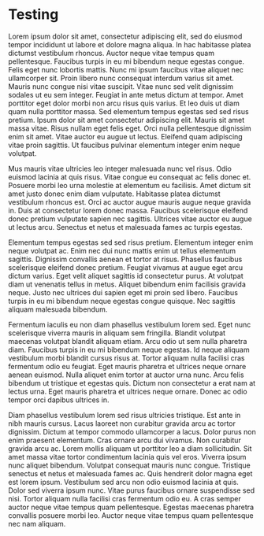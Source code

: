 # Testing

Lorem ipsum dolor sit amet, consectetur adipiscing elit, sed do eiusmod tempor incididunt ut labore et dolore magna aliqua. In hac habitasse platea dictumst vestibulum rhoncus. Auctor neque vitae tempus quam pellentesque. Faucibus turpis in eu mi bibendum neque egestas congue. Felis eget nunc lobortis mattis. Nunc mi ipsum faucibus vitae aliquet nec ullamcorper sit. Proin libero nunc consequat interdum varius sit amet. Mauris nunc congue nisi vitae suscipit. Vitae nunc sed velit dignissim sodales ut eu sem integer. Feugiat in ante metus dictum at tempor. Amet porttitor eget dolor morbi non arcu risus quis varius. Et leo duis ut diam quam nulla porttitor massa. Sed elementum tempus egestas sed sed risus pretium. Ipsum dolor sit amet consectetur adipiscing elit. Mauris sit amet massa vitae. Risus nullam eget felis eget. Orci nulla pellentesque dignissim enim sit amet. Vitae auctor eu augue ut lectus. Eleifend quam adipiscing vitae proin sagittis. Ut faucibus pulvinar elementum integer enim neque volutpat.

Mus mauris vitae ultricies leo integer malesuada nunc vel risus. Odio euismod lacinia at quis risus. Vitae congue eu consequat ac felis donec et. Posuere morbi leo urna molestie at elementum eu facilisis. Amet dictum sit amet justo donec enim diam vulputate. Habitasse platea dictumst vestibulum rhoncus est. Orci ac auctor augue mauris augue neque gravida in. Duis at consectetur lorem donec massa. Faucibus scelerisque eleifend donec pretium vulputate sapien nec sagittis. Ultrices vitae auctor eu augue ut lectus arcu. Senectus et netus et malesuada fames ac turpis egestas.

Elementum tempus egestas sed sed risus pretium. Elementum integer enim neque volutpat ac. Enim nec dui nunc mattis enim ut tellus elementum sagittis. Dignissim convallis aenean et tortor at risus. Phasellus faucibus scelerisque eleifend donec pretium. Feugiat vivamus at augue eget arcu dictum varius. Eget velit aliquet sagittis id consectetur purus. At volutpat diam ut venenatis tellus in metus. Aliquet bibendum enim facilisis gravida neque. Justo nec ultrices dui sapien eget mi proin sed libero. Faucibus turpis in eu mi bibendum neque egestas congue quisque. Nec sagittis aliquam malesuada bibendum.

Fermentum iaculis eu non diam phasellus vestibulum lorem sed. Eget nunc scelerisque viverra mauris in aliquam sem fringilla. Blandit volutpat maecenas volutpat blandit aliquam etiam. Arcu odio ut sem nulla pharetra diam. Faucibus turpis in eu mi bibendum neque egestas. Id neque aliquam vestibulum morbi blandit cursus risus at. Tortor aliquam nulla facilisi cras fermentum odio eu feugiat. Eget mauris pharetra et ultrices neque ornare aenean euismod. Nulla aliquet enim tortor at auctor urna nunc. Arcu felis bibendum ut tristique et egestas quis. Dictum non consectetur a erat nam at lectus urna. Eget mauris pharetra et ultrices neque ornare. Donec ac odio tempor orci dapibus ultrices in.

Diam phasellus vestibulum lorem sed risus ultricies tristique. Est ante in nibh mauris cursus. Lacus laoreet non curabitur gravida arcu ac tortor dignissim. Dictum at tempor commodo ullamcorper a lacus. Dolor purus non enim praesent elementum. Cras ornare arcu dui vivamus. Non curabitur gravida arcu ac. Lorem mollis aliquam ut porttitor leo a diam sollicitudin. Sit amet massa vitae tortor condimentum lacinia quis vel eros. Viverra ipsum nunc aliquet bibendum. Volutpat consequat mauris nunc congue. Tristique senectus et netus et malesuada fames ac. Quis hendrerit dolor magna eget est lorem ipsum. Vestibulum sed arcu non odio euismod lacinia at quis. Dolor sed viverra ipsum nunc. Vitae purus faucibus ornare suspendisse sed nisi. Tortor aliquam nulla facilisi cras fermentum odio eu. A cras semper auctor neque vitae tempus quam pellentesque. Egestas maecenas pharetra convallis posuere morbi leo. Auctor neque vitae tempus quam pellentesque nec nam aliquam.
